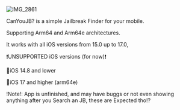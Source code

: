 
![IMG_2861](https://github.com/SamoXcZ/CanYouJB/assets/111131419/3a259656-b44a-4803-aa7b-6f6c87892871)

CanYouJB? is a simple Jailbreak Finder for your mobile.

Supporting Arm64 and Arm64e architectures.

It works with all iOS versions from 15.0 up to 17.0, 

❗️UNSUPPORTED iOS versions (for now)❗️
 
🛑iOS 14.8 and lower

🛑iOS 17 and higher (arm64e)


!Note!: App is unfinished, and may have buggs or not even showing anything after you Search an JB, these are Expected tho⁉️
